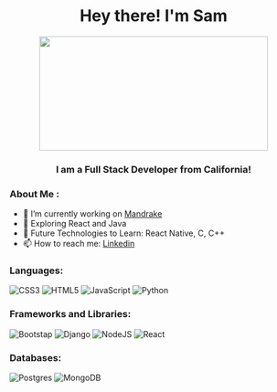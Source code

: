 <h1 align="center">Hey there! I'm Sam</h1>
<div align="center">
  <img src="https://giphy.com/gifs/thelegomovie-hello-lego-the-movie-VeBeB9rR524RW/giphy.gif" width="400" height="200"/>
</div>
<h3 align="center">I am a Full Stack Developer from California!</h3>

### About Me :
- 🔭 I’m currently working on [Mandrake](https://mandrake-app-d113a6b8d70e.herokuapp.com/)
- 🌱 Exploring React and Java
- 🔮 Future Technologies to Learn: React Native, C, C++
- 📫 How to reach me: [Linkedin](https://www.linkedin.com/in/samantha-f-924b74224/)

### Languages:
![CSS3](https://img.shields.io/badge/css3-%231572B6.svg?style=for-the-badge&logo=css3&logoColor=white)
![HTML5](https://img.shields.io/badge/html5-%23E34F26.svg?style=for-the-badge&logo=html5&logoColor=white)
![JavaScript](https://img.shields.io/badge/JavaScript-323330?style=for-the-badge&logo=javascript&logoColor=F7DF1E)
![Python](https://img.shields.io/badge/python-3670A0?style=for-the-badge&logo=python&logoColor=ffdd54)

### Frameworks and Libraries:
![Bootstap](https://img.shields.io/badge/Bootstrap-563D7C?style=for-the-badge&logo=bootstrap&logoColor=white)
![Django](https://img.shields.io/badge/Django-092E20?style=for-the-badge&logo=django&logoColor=green)
![NodeJS](https://img.shields.io/badge/Node%20js-339933?style=for-the-badge&logo=nodedotjs&logoColor=white)
![React](https://img.shields.io/badge/React-20232A?style=for-the-badge&logo=react&logoColor=61DAFB)

### Databases:
![Postgres](https://img.shields.io/badge/postgres-%23316192.svg?style=for-the-badge&logo=postgresql&logoColor=white)
![MongoDB](https://img.shields.io/badge/MongoDB-%234ea94b.svg?style=for-the-badge&logo=mongodb&logoColor=white)

